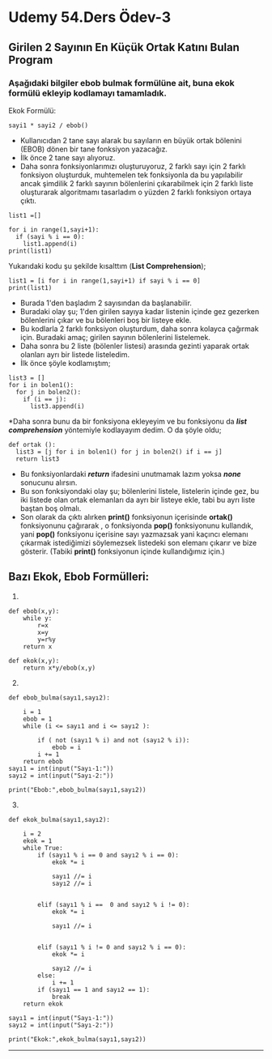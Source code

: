 # Udemy 54.Ders Ödev-3

## Girilen 2 Sayının En Küçük Ortak Katını Bulan Program

### Aşağıdaki bilgiler ebob bulmak formülüne ait, buna ekok formülü ekleyip kodlamayı tamamladık.
Ekok Formülü:
```
sayi1 * sayi2 / ebob()
```
* Kullanıcıdan 2 tane sayı alarak bu sayıların en büyük ortak bölenini (EBOB) dönen bir tane fonksiyon yazacağız.
* İlk önce 2 tane sayı alıyoruz.
* Daha sonra fonksiyonlarımızı oluşturuyoruz, 2 farklı sayı için 2 farklı fonksiyon oluşturduk, muhtemelen tek fonksiyonla da bu yapılabilir ancak şimdilik 2 farklı sayının bölenlerini çıkarabilmek için 2 farklı liste oluşturarak algoritmamı tasarladım o yüzden 2 farklı fonksiyon ortaya çıktı.
```
list1 =[]

for i in range(1,sayi+1):
  if (sayi % i == 0):
    list1.append(i)
print(list1)
```
Yukarıdaki kodu şu şekilde kısalttım (<b>List Comprehension</b>);
```
list1 = [i for i in range(1,sayi+1) if sayi % i == 0]
print(list1)
```
* Burada 1'den başladım 2 sayısından da başlanabilir.
* Buradaki olay şu; 1'den girilen sayıya kadar listenin içinde gez gezerken bölenlerini çıkar ve bu bölenleri boş bir listeye ekle.
* Bu kodlarla 2 farklı fonksiyon oluşturdum, daha sonra kolayca çağırmak için. Buradaki amaç; girilen sayının bölenlerini listelemek.
* Daha sonra bu 2 liste (bölenler listesi) arasında gezinti yaparak ortak olanları ayrı bir listede listeledim.
* İlk önce şöyle kodlamıştım;
```
list3 = []
for i in bolen1():
  for j in bolen2():
    if (i == j):
      list3.append(i)
```
*Daha sonra bunu da bir fonksiyona ekleyeyim ve bu fonksiyonu da <b>*list comprehension*</b> yöntemiyle kodlayayım dedim.
O da şöyle oldu;
```
def ortak ():
  list3 = [j for i in bolen1() for j in bolen2() if i == j]
  return list3
```
* Bu fonksiyonlardaki <b>*return*</b> ifadesini unutmamak lazım yoksa <b>*none*</b> sonucunu alırsın.
* Bu son fonksiyondaki olay şu; bölenlerini listele, listelerin içinde gez, bu iki listede olan ortak elemanları da ayrı bir listeye ekle, tabi bu ayrı liste baştan boş olmalı.
* Son olarak da çıktı alırken <b>print()</b> fonksiyonun içerisinde <b>ortak()</b> fonksiyonunu çağırarak , o fonksiyonda <b>pop()</b> fonksiyonunu kullandık, yani <b>pop()</b> fonksiyonu içerisine sayı yazmazsak yani kaçıncı elemanı çıkarmak istediğimizi söylemezsek listedeki son elemanı çıkarır ve bize gösterir. (Tabiki <b>print()</b> fonksiyonun içinde kullandığımız için.)

Bazı Ekok, Ebob Formülleri:
-----
1.
```
def ebob(x,y):
	while y:
		r=x
		x=y
		y=r%y
	return x

def ekok(x,y):
	return x*y/ebob(x,y)
```
2.
```
def ebob_bulma(sayı1,sayı2):
    
    i = 1
    ebob = 1
    while (i <= sayı1 and i <= sayı2 ):

        if ( not (sayı1 % i) and not (sayı2 % i)):
            ebob = i
        i += 1
    return ebob
sayı1 = int(input("Sayı-1:"))
sayı2 = int(input("Sayı-2:"))

print("Ebob:",ebob_bulma(sayı1,sayı2))

```
3.
```
def ekok_bulma(sayı1,sayı2):
    
    i = 2
    ekok = 1
    while True:
        if (sayı1 % i == 0 and sayı2 % i == 0):
            ekok *= i

            sayı1 //= i
            sayı2 //= i


        elif (sayı1 % i ==  0 and sayı2 % i != 0):
            ekok *= i

            sayı1 //= i


        elif (sayı1 % i != 0 and sayı2 % i == 0):
            ekok *= i

            sayı2 //= i
        else:
            i += 1
        if (sayı1 == 1 and sayı2 == 1):
            break
    return ekok

sayı1 = int(input("Sayı-1:"))
sayı2 = int(input("Sayı-2:"))

print("Ekok:",ekok_bulma(sayı1,sayı2))
```
-----